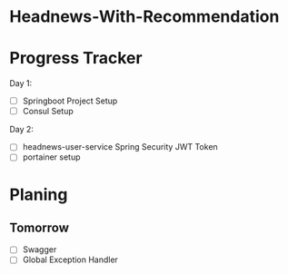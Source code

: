 # Headnews-With-Recommendation



# Progress Tracker

Day 1:

- [ ] Springboot Project Setup
- [ ] Consul Setup

Day 2:

- [ ] headnews-user-service Spring Security JWT Token
- [ ] portainer setup

# Planing 



## Tomorrow

- [ ] Swagger
- [ ] Global Exception Handler